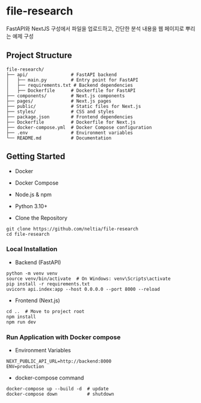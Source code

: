 # file-research
FastAPI와 NextJS 구성에서 파일을 업로드하고, 간단한 분석 내용을 웹 페이지로 뿌리는 예제 구성

## Project Structure
```
file-research/
├── api/                # FastAPI backend
│   ├── main.py         # Entry point for FastAPI
│   ├── requirements.txt # Backend dependencies
│   ├── Dockerfile      # Dockerfile for FastAPI
├── components/         # Next.js components
├── pages/              # Next.js pages
├── public/             # Static files for Next.js
├── styles/             # CSS and styles
├── package.json        # Frontend dependencies
├── Dockerfile          # Dockerfile for Next.js
├── docker-compose.yml  # Docker Compose configuration
├── .env                # Environment variables
└── README.md           # Documentation
```

## Getting Started
- Docker
- Docker Compose
- Node.js & npm
- Python 3.10+

- Clone the Repository
```
git clone https://github.com/neltia/file-research
cd file-research
```

### Local Installation
- Backend (FastAPI)
```
python -m venv venv
source venv/bin/activate  # On Windows: venv\Scripts\activate
pip install -r requirements.txt
uvicorn api.index:app --host 0.0.0.0 --port 8000 --reload
```

- Frontend (Next.js)
```
cd ..  # Move to project root
npm install
npm run dev
```

### Run Application with Docker compose
- Environment Variables
```
NEXT_PUBLIC_API_URL=http://backend:8000
ENV=production
```

- docker-compose command
```
docker-compose up --build -d  # update
docker-compose down           # shutdown
```
